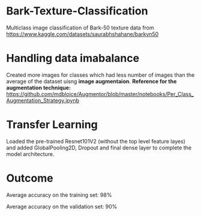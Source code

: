 # Bark-Texture-Classification
Multiclass image classification of Bark-50 texture data from https://www.kaggle.com/datasets/saurabhshahane/barkvn50

# Handling data imabalance
Created more images for classes which had less number of images than the average of the dataset uisng **image augmentaion**. **Reference for the augmentation technique:** https://github.com/mdbloice/Augmentor/blob/master/notebooks/Per_Class_Augmentation_Strategy.ipynb

# Transfer Learning
Loaded the pre-trained Resnet101V2 (without the top level feature layes) and added GlobalPooling2D, Dropout and final dense layer to complete the model architecture.

# Outcome
Average accuracy on the training set: 98%

Average accuracy on the validation set: 90%
